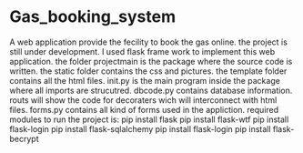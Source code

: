 # Gas_booking_system
A web application provide the fecility to book the gas online.
the project is still under development.
I used flask frame work to implement this web application.
the folder projectmain is the package where the source code is written.
the static folder contains the css and pictures.
the template folder contains all the html files.
init.py is the main program inside the package where all imports are strucutred.
dbcode.py contains database information.
routs will show the code for decoraters wich will interconnect with html files.
forms.py contains all kind of forms used in the appliction.
required modules to run the project is:
pip install flask
pip install flask-wtf
pip install flask-login
pip install flask-sqlalchemy
pip install flask-login
pip install flask-becrypt
